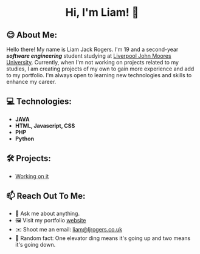 <h1 align="center">Hi, I'm Liam! 👋 </h1>

## 😊 About Me: 
Hello there! My name is Liam Jack Rogers. I'm 19 and a second-year ***software engineering*** student studying 
at [Liverpool John Moores University](https://www.ljmu.ac.uk/). Currently, when I'm not working on projects related to my studies, 
I am creating projects of my own to gain more experience and add to my portfolio. I'm always open to learning new technologies and skills
to enhance my career. 

## 💻 Technologies: 
- **JAVA**
- **HTML, Javascript, CSS**
- **PHP**
- **Python**


## 🛠️ Projects:
* [Working on it]()


## 📫 Reach Out To Me: 
- 💬 Ask me about anything.
- 🖼️ Visit my portfolio [website](https://suyash-srivastava.github.io/suyashsrivastava/Suyash)
- ✉️ Shoot me an email: liam@ljrogers.co.uk
- 🎈 Random fact: One elevator ding means it's going up and two means it's going down.
